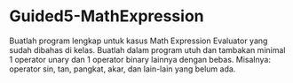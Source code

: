 # Guided5-MathExpression
Buatlah program lengkap untuk kasus Math Expression Evaluator yang sudah dibahas di kelas.
Buatlah dalam program utuh dan tambakan minimal 1 operator unary dan 1 operator binary lainnya
dengan bebas. Misalnya: operator sin, tan, pangkat, akar, dan lain-lain yang belum ada.
